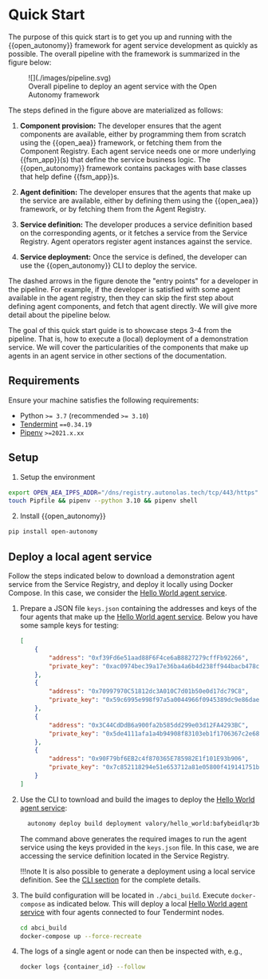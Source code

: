 # Quick Start

The purpose of this quick start is to get you up and running with the {{open_autonomy}} framework for agent service development as quickly as possible.
The overall pipeline with the framework is summarized in the figure below:

<figure markdown>
![](./images/pipeline.svg)
<figcaption>Overall pipeline to deploy an agent service with the Open Autonomy framework</figcaption>
</figure>

The steps defined in the figure above are materialized as follows:

1. **Component provision:** The developer ensures that the agent components are available, either by programming them from scratch using the {{open_aea}} framework, or fetching them from the Component Registry. Each agent service needs one or more underlying {{fsm_app}}(s) that define the service business logic. The {{open_autonomy}} framework contains packages with base classes that help define {{fsm_app}}s.

2. **Agent definition:** The developer ensures that the agents that make up the service are available, either by defining them  using the {{open_aea}} framework, or by fetching them from the Agent Registry.

3. **Service definition:** The developer produces a service definition based on the corresponding agents, or it fetches a service from the Service Registry. Agent operators register agent instances against the service.

4. **Service deployment:** Once the service is defined, the developer can use the {{open_autonomy}} CLI to deploy the service.

The dashed arrows in the figure denote the "entry points" for a developer in the pipeline. For example, if the developer is satisfied with some agent available in the agent registry, then they can skip the first step about defining agent components, and fetch that agent directly. We will give more detail about the pipeline below.

The goal of this quick start guide is to showcase steps 3-4 from the pipeline. That is, how to execute a (local) deployment of a demonstration service. We will cover the particularities of the components that make up agents in an agent service in other sections of the documentation.



## Requirements

Ensure your machine satisfies the following requirements:

- Python `>= 3.7` (recommended `>= 3.10`)
- [Tendermint](https://docs.tendermint.com/master/introduction/install.html) `==0.34.19`
- [Pipenv](https://pipenv.pypa.io/en/latest/install/) `>=2021.x.xx`

## Setup

1. Setup the environment
```bash
export OPEN_AEA_IPFS_ADDR="/dns/registry.autonolas.tech/tcp/443/https"
touch Pipfile && pipenv --python 3.10 && pipenv shell
```

2. Install {{open_autonomy}}
```bash
pip install open-autonomy
```

## Deploy a local agent service

Follow the steps indicated below to download a demonstration agent service from the Service Registry, and deploy it locally using Docker Compose.
In this case, we consider the [Hello World agent service](https://docs.autonolas.network/service_example/).

1. Prepare a JSON file `keys.json` containing the addresses and keys of the four agents that make up the [Hello World agent service](https://docs.autonolas.network/service_example/). Below you have some sample keys for testing:
    ```json
    [
        {
            "address": "0xf39Fd6e51aad88F6F4ce6aB8827279cffFb92266",
            "private_key": "0xac0974bec39a17e36ba4a6b4d238ff944bacb478cbed5efcae784d7bf4f2ff80"
        },
        {
            "address": "0x70997970C51812dc3A010C7d01b50e0d17dc79C8",
            "private_key": "0x59c6995e998f97a5a0044966f0945389dc9e86dae88c7a8412f4603b6b78690d"
        },
        {
            "address": "0x3C44CdDdB6a900fa2b585dd299e03d12FA4293BC",
            "private_key": "0x5de4111afa1a4b94908f83103eb1f1706367c2e68ca870fc3fb9a804cdab365a"
        },
        {
            "address": "0x90F79bf6EB2c4f870365E785982E1f101E93b906",
            "private_key": "0x7c852118294e51e653712a81e05800f419141751be58f605c371e15141b007a6"
        }
    ]
    ```


2. Use the CLI to townload and build the images to deploy the [Hello World agent service](https://docs.autonolas.network/service_example/):
    ```bash
      autonomy deploy build deployment valory/hello_world:bafybeidlqr3bwzb2zxxxt7fcgrucjx6kbnqdynr77slybnampvjenuic2i keys.json
    ```
    The command above generates the required images to run the agent service using the keys provided in the `keys.json` file. In this case, we are accessing the service definition located in the Service Registry.

    !!!note
        It is also possible to generate a deployment using a local service definition. See the [CLI section](./autonomy.md) for the complete details.

3. The build configuration will be located in `./abci_build`. Execute `docker-compose` as indicated below. This will deploy a local [Hello World agent service](https://docs.autonolas.network/service_example/) with four agents connected to four Tendermint nodes.
    ```bash
    cd abci_build
    docker-compose up --force-recreate
    ```

4. The logs of a single agent or node can then be inspected with, e.g.,
    ```bash
    docker logs {container_id} --follow
    ```
